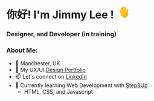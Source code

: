 # 你好! I'm Jimmy Lee ! <img src="https://github.com/jimmylee88/jimmylee88/blob/main/waving-hand_1f44b.gif" alt="waving hand emoji" width="32px" />
### Designer, and Developer (in training)

### About Me:

- 📍 Manchester, UK
- 💼 My UX/UI [Design Portfolio](https://jimlee.co)
- 📫 Let's connect on [LinkedIn](https://www.linkedin.com/in/mrjimelee/)
- 🌱 Currently learning Web Development with [Step8Up](https://github.com/Step8Up-SBC)
  - HTML, CSS, and Javascript




<!--
**jimmylee88/jimmylee88** is a ✨ _special_ ✨ repository because its `README.md` (this file) appears on your GitHub profile.

Here are some ideas to get you started:

- 🔭 I’m currently working on ...
- 🌱 I’m currently learning ...
- 👯 I’m looking to collaborate on ...
- 🤔 I’m looking for help with ...
- 💬 Ask me about ...
- 📫 How to reach me: ...
- 😄 Pronouns: ...
- ⚡ Fun fact: ...
-->

